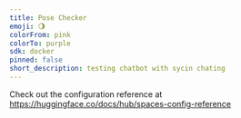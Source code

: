 ```yaml
---
title: Pose Checker
emoji: 🌖
colorFrom: pink
colorTo: purple
sdk: docker
pinned: false
short_description: testing chatbot with sycin chating
---
```


Check out the configuration reference at https://huggingface.co/docs/hub/spaces-config-reference
